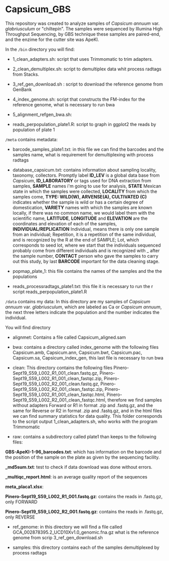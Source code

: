 # Capsicum_GBS

This repository was created to analyze samples of *Capsicum annuum* var. *glabriusculum* or "chiltepín". The samples were
sequenced by Illumina High Throughput Sequencing, by GBS technique these samples are paired-end, and the enzime for the
cutter site was ApeKI.


In the `/bin` directory you will find:

* 1_clean_adapters.sh: script that uses Trimmomatic to trim adapters.

* 2_clean_demultiplex.sh: script to demultiplex data whit process radtags from Stacks.

* 3_ref_gen_download.sh : script to download the reference genome from GenBank

* 4_index_genome.sh: script that constructs the FM-index for the reference genome, what is necessary to run bwa 

* 5_alignment_refgen_bwa.sh: 

* reads_perpopulation_plate1.R: script to graph in ggplot2 the reads by population of plate 1


`/meta` contains metadata:

* barcode_samples_plate1.txt: in this file we can find the barcodes and the samples name, what is requirement for demultiplexing with process radtags

* database_capsicum.txt: contains information about sampling locality, taxonomy, collectors. Promptly label **ID_LEV** is a global data base from *Capsicum*, **ID_LABORATORY** or tags used for DNA extraction from samples, **SAMPLE** names i'm going to use for analysis, **STATE** Mexican state in which the samples were collected, **LOCALITY** from which the samples come, **TYPE: WILD(W), ARVENSE(A), CULTIVATED (C)** indicates whether the sample is wild or has a certain degree of domestication, **VARIETY** names with which the samples are known locally, if there was no common name, we would label them with the scientific name, **LATITUDE**,	**LONGITUDE** and	**ELEVATION** are the coordinates and elevation of each of the samples, **INDIVIDUAL/REPLICATION** Individual, means there is only one sample from an individual; Repetition, it is a repetition of the same individual, and is recognized by the R at the end of SAMPLE; Lot, which corresponds to seed lot, where we start that the individuals sequenced probably come from different individuals and is recognized with _ after the sample number, **CONTACT** person who gave the samples to carry out this study, by last **BARCODE** important for the data cleaning stage.

* popmap_plate_1: this file contains the names of the samples and the the populations

* reads_processradtags_plate1.txt: this file it is necessary to run the r script reads_perpopulation_plate1.R
  

`/data` contains my data: In this directory are my samples of *Capsicum annuum* var. *glabriusculum*, which are labeled as Ca or *Capsicum annuum*, the next three letters indicate the population and the number indicates the individual.

You will find directory 

* alignmet: Contains a file called Capsicum_aligned.sam

* bwa: contains a directory called index_genome with the following files Capsicum.amb, Capsicum.ann, Capsicum.bwt, Capsicum.pac, Capsicum.sa, Capsicum_index_gen, this last file is necessary to run bwa

* clean: This directory contains the following files Pinero-Sept19_S59_L002_R1_001_clean.fastq.gz, Pinero-Sept19_S59_L002_R1_001_clean_fastqc.zip, Pinero-Sept19_S59_L002_R2_001_clean.fastq.gz, Pinero-Sept19_S59_L002_R2_001_clean_fastqc.zip, Pinero-Sept19_S59_L002_R1_001_clean_fastqc.html, Pinero-Sept19_S59_L002_R2_001_clean_fastqc.html, therefore we find samples without adapters Forward or R1 in format .zip and .fastq.gz, and the same for Reverse or R2 in format .zip and .fastq.gz, and in the html files we can find summary statistics for data quality.
This folder corresponds to the script output 1_clean_adapters.sh, who works with the program Trimmomatic

* raw: contains a subdirectory called plate1 than keeps to the following files:

**GBS-ApeKI-1-96_barcodes.txt**: which has information on the barcode and the position of the sample on the plate as given by the sequencing facility.

**_md5sum.txt**: test to check if data download was done without errors.

**_multiqc_report.html**: is an average quality report of the sequences 

**meta_placa1.xlsx**:

**Pinero-Sept19_S59_L002_R1_001.fastq.gz**: contains the reads in .fastq.gz, only FORWARD 

**Pinero-Sept19_S59_L002_R2_001.fastq.gz**: contains the reads in .fastq.gz, only REVERSE

* ref_genome: in this directory we will find a file called GCA_002878395.2_UCD10Xv1.0_genomic.fna.gz what is the reference genome from scrip 3_ref_gen_download.sh

* samples: this directory contains each of the samples demultiplexed by process radtags


